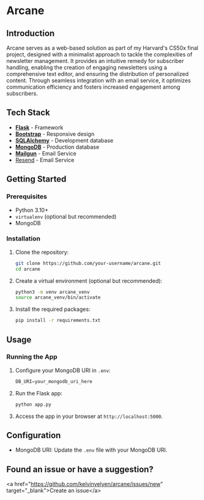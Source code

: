 # Arcane

## Introduction

Arcane serves as a web-based solution as part of my Harvard's CS50x final project, designed with a minimalist approach to tackle the complexities of newsletter management. It provides an intuitive remedy for subscriber handling, enabling the creation of engaging newsletters using a comprehensive text editor, and ensuring the distribution of personalized content. Through seamless integration with an email service, it optimizes communication efficiency and fosters increased engagement among subscribers.

## Tech Stack

- [**Flask**](https://flask.palletsprojects.com/en/2.3.x/) - Framework
- [**Bootstrap**](https://getbootstrap.com/) - Responsive design
- [**SQLAlchemy**](https://www.sqlalchemy.org/) - Development database
- [**MongoDB**](https://www.mongodb.com/) - Production database
- [**Mailgun**](https://www.mailgun.com/) - Email Service
- [Resend](https://resend.com/) - Email Service 

## Getting Started

### Prerequisites

- Python 3.10+
- `virtualenv` (optional but recommended)
- MongoDB

### Installation

1. Clone the repository:

   ```bash
   git clone https://github.com/your-username/arcane.git
   cd arcane
   ```

2. Create a virtual environment (optional but recommended):

   ```bash
   python3 -m venv arcane_venv
   source arcane_venv/bin/activate
   ```

3. Install the required packages:

   ```bash
   pip install -r requirements.txt
   ```

## Usage

### Running the App

1. Configure your MongoDB URI in `.env`:

   ```python
   DB_URI=your_mongodb_uri_here
   ```

2. Run the Flask app:

   ```bash
   python app.py
   ```

3. Access the app in your browser at `http://localhost:5000`.

## Configuration

- MongoDB URI: Update the `.env` file with your MongoDB URI.

## Found an issue or have a suggestion?

&lt;a href="https://github.com/kelvinyelyen/arcane/issues/new" target="\_blank"&gt;Create an issue&lt;/a&gt;